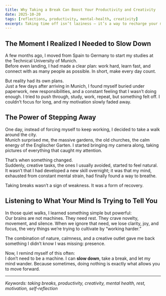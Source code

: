 ```yaml
---
title: Why Taking a Break Can Boost Your Productivity and Creativity
date: 2025-10-20
tags: [reflections, productivity, mental-health, creativity]
excerpt: Taking time off isn’t laziness — it’s a way to recharge your mind, regain focus, and reconnect with what truly matters.
---
```


## The Moment I Realized I Needed to Slow Down

A few months ago, I moved from Spain to Germany to start my studies at the Technical University of Munich.  
Before even landing, I had made a clear plan: work hard, learn fast, and connect with as many people as possible. In short, make every day count.

But reality had its own plans.  
Just a few days after arriving in Munich, I found myself buried under paperwork, new responsibilities, and a constant feeling that I wasn’t doing enough. I tried to push through, study, work, repeat, but something felt off. I couldn’t focus for long, and my motivation slowly faded away.

## The Power of Stepping Away

One day, instead of forcing myself to keep working, I decided to take a walk around the city.  
Munich surprised me, the massive gardens, the old churches, the calm energy of the Englischer Garten. I started bringing my camera along, taking pictures of everything that caught my attention.  

That’s when something changed.  
Suddenly, creative tasks, the ones I usually avoided, started to feel natural. It wasn’t that I had developed a new skill overnight; it was that my mind, exhausted from constant mental strain, had finally found a way to breathe.  

Taking breaks wasn’t a sign of weakness. It was a form of recovery.

## Listening to What Your Mind Is Trying to Tell You

In those quiet walks, I learned something simple but powerful:  
Our brains are not machines. They need rest. They crave novelty, movement, and silence. When we ignore that need, we lose clarity, joy, and focus, the very things we’re trying to cultivate by “working harder.”

The combination of nature, calmness, and a creative outlet gave me back something I didn’t know I was missing: presence.  

Now, I remind myself of this often:  
I don’t need to be a machine. I can **slow down**, take a break, and let my mind wander. Because sometimes, doing nothing is exactly what allows you to move forward.

---

*Keywords: taking breaks, productivity, creativity, mental health, rest, motivation, self-reflection*